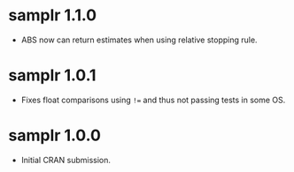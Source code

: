 # samplr 1.1.0
* ABS now can return estimates when using relative stopping rule.

# samplr 1.0.1
* Fixes float comparisons using `!=` and thus not passing tests in some OS.  

# samplr 1.0.0
* Initial CRAN submission.
